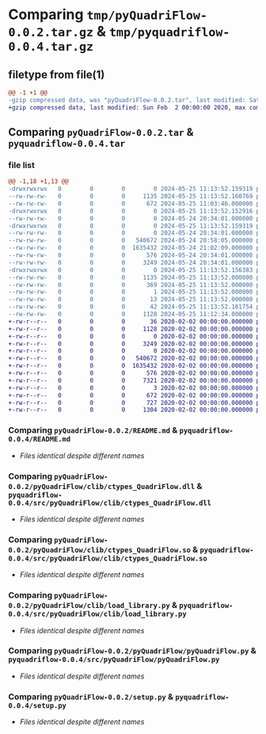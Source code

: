 # Comparing `tmp/pyQuadriFlow-0.0.2.tar.gz` & `tmp/pyquadriflow-0.0.4.tar.gz`

## filetype from file(1)

```diff
@@ -1 +1 @@
-gzip compressed data, was "pyQuadriFlow-0.0.2.tar", last modified: Sat May 25 11:13:52 2024, max compression
+gzip compressed data, last modified: Sun Feb  2 00:00:00 2020, max compression
```

## Comparing `pyQuadriFlow-0.0.2.tar` & `pyquadriflow-0.0.4.tar`

### file list

```diff
@@ -1,18 +1,13 @@
-drwxrwxrwx   0        0        0        0 2024-05-25 11:13:52.159319 pyQuadriFlow-0.0.2/
--rw-rw-rw-   0        0        0     1135 2024-05-25 11:13:52.160769 pyQuadriFlow-0.0.2/PKG-INFO
--rw-rw-rw-   0        0        0      672 2024-05-25 11:03:46.000000 pyQuadriFlow-0.0.2/README.md
-drwxrwxrwx   0        0        0        0 2024-05-25 11:13:52.152916 pyQuadriFlow-0.0.2/pyQuadriFlow/
--rw-rw-rw-   0        0        0        0 2024-05-24 20:34:01.000000 pyQuadriFlow-0.0.2/pyQuadriFlow/__init__.py
-drwxrwxrwx   0        0        0        0 2024-05-25 11:13:52.159319 pyQuadriFlow-0.0.2/pyQuadriFlow/clib/
--rw-rw-rw-   0        0        0        0 2024-05-24 20:34:01.000000 pyQuadriFlow-0.0.2/pyQuadriFlow/clib/__init__.py
--rw-rw-rw-   0        0        0   540672 2024-05-24 20:58:05.000000 pyQuadriFlow-0.0.2/pyQuadriFlow/clib/ctypes_QuadriFlow.dll
--rw-rw-rw-   0        0        0  1635432 2024-05-24 21:02:09.000000 pyQuadriFlow-0.0.2/pyQuadriFlow/clib/ctypes_QuadriFlow.so
--rw-rw-rw-   0        0        0      576 2024-05-24 20:34:01.000000 pyQuadriFlow-0.0.2/pyQuadriFlow/clib/load_library.py
--rw-rw-rw-   0        0        0     3249 2024-05-24 20:34:01.000000 pyQuadriFlow-0.0.2/pyQuadriFlow/pyQuadriFlow.py
-drwxrwxrwx   0        0        0        0 2024-05-25 11:13:52.156383 pyQuadriFlow-0.0.2/pyQuadriFlow.egg-info/
--rw-rw-rw-   0        0        0     1135 2024-05-25 11:13:52.000000 pyQuadriFlow-0.0.2/pyQuadriFlow.egg-info/PKG-INFO
--rw-rw-rw-   0        0        0      369 2024-05-25 11:13:52.000000 pyQuadriFlow-0.0.2/pyQuadriFlow.egg-info/SOURCES.txt
--rw-rw-rw-   0        0        0        1 2024-05-25 11:13:52.000000 pyQuadriFlow-0.0.2/pyQuadriFlow.egg-info/dependency_links.txt
--rw-rw-rw-   0        0        0       13 2024-05-25 11:13:52.000000 pyQuadriFlow-0.0.2/pyQuadriFlow.egg-info/top_level.txt
--rw-rw-rw-   0        0        0       42 2024-05-25 11:13:52.161754 pyQuadriFlow-0.0.2/setup.cfg
--rw-rw-rw-   0        0        0     1128 2024-05-25 11:12:34.000000 pyQuadriFlow-0.0.2/setup.py
+-rw-r--r--   0        0        0       36 2020-02-02 00:00:00.000000 pyquadriflow-0.0.4/setup.cfg
+-rw-r--r--   0        0        0     1128 2020-02-02 00:00:00.000000 pyquadriflow-0.0.4/setup.py
+-rw-r--r--   0        0        0        0 2020-02-02 00:00:00.000000 pyquadriflow-0.0.4/src/pyQuadriFlow/__init__.py
+-rw-r--r--   0        0        0     3249 2020-02-02 00:00:00.000000 pyquadriflow-0.0.4/src/pyQuadriFlow/pyQuadriFlow.py
+-rw-r--r--   0        0        0        0 2020-02-02 00:00:00.000000 pyquadriflow-0.0.4/src/pyQuadriFlow/clib/__init__.py
+-rw-r--r--   0        0        0   540672 2020-02-02 00:00:00.000000 pyquadriflow-0.0.4/src/pyQuadriFlow/clib/ctypes_QuadriFlow.dll
+-rw-r--r--   0        0        0  1635432 2020-02-02 00:00:00.000000 pyquadriflow-0.0.4/src/pyQuadriFlow/clib/ctypes_QuadriFlow.so
+-rw-r--r--   0        0        0      576 2020-02-02 00:00:00.000000 pyquadriflow-0.0.4/src/pyQuadriFlow/clib/load_library.py
+-rw-r--r--   0        0        0     7321 2020-02-02 00:00:00.000000 pyquadriflow-0.0.4/.gitignore
+-rw-r--r--   0        0        0        3 2020-02-02 00:00:00.000000 pyquadriflow-0.0.4/LICENSE
+-rw-r--r--   0        0        0      672 2020-02-02 00:00:00.000000 pyquadriflow-0.0.4/README.md
+-rw-r--r--   0        0        0      727 2020-02-02 00:00:00.000000 pyquadriflow-0.0.4/pyproject.toml
+-rw-r--r--   0        0        0     1304 2020-02-02 00:00:00.000000 pyquadriflow-0.0.4/PKG-INFO
```

### Comparing `pyQuadriFlow-0.0.2/README.md` & `pyquadriflow-0.0.4/README.md`

 * *Files identical despite different names*

### Comparing `pyQuadriFlow-0.0.2/pyQuadriFlow/clib/ctypes_QuadriFlow.dll` & `pyquadriflow-0.0.4/src/pyQuadriFlow/clib/ctypes_QuadriFlow.dll`

 * *Files identical despite different names*

### Comparing `pyQuadriFlow-0.0.2/pyQuadriFlow/clib/ctypes_QuadriFlow.so` & `pyquadriflow-0.0.4/src/pyQuadriFlow/clib/ctypes_QuadriFlow.so`

 * *Files identical despite different names*

### Comparing `pyQuadriFlow-0.0.2/pyQuadriFlow/clib/load_library.py` & `pyquadriflow-0.0.4/src/pyQuadriFlow/clib/load_library.py`

 * *Files identical despite different names*

### Comparing `pyQuadriFlow-0.0.2/pyQuadriFlow/pyQuadriFlow.py` & `pyquadriflow-0.0.4/src/pyQuadriFlow/pyQuadriFlow.py`

 * *Files identical despite different names*

### Comparing `pyQuadriFlow-0.0.2/setup.py` & `pyquadriflow-0.0.4/setup.py`

 * *Files identical despite different names*

